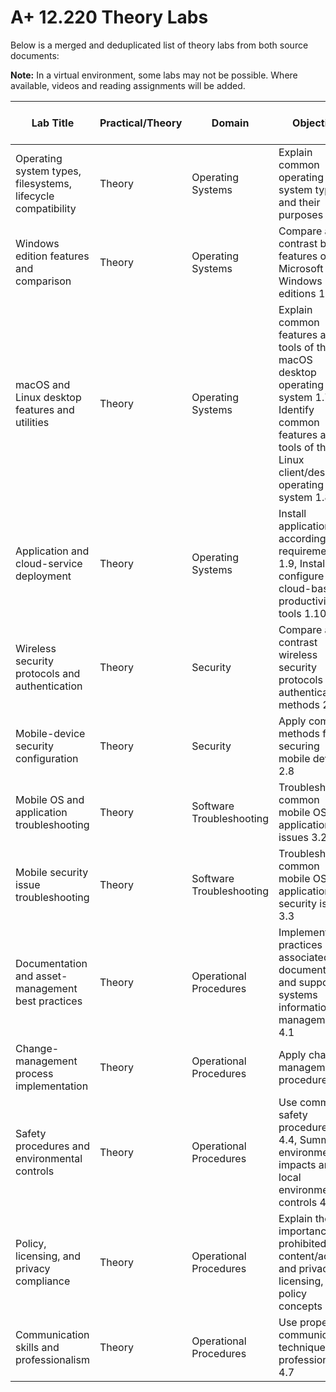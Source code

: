 # A+ 12.220 Theory Labs

Below is a merged and deduplicated list of theory labs from both source documents:

**Note:** In a virtual environment, some labs may not be possible. Where available, videos and reading assignments will be added.

| Lab Title                                      | Practical/Theory | Domain            | Objective                                                                                       | Lab VMs required | Videos |
|------------------------------------------------|------------------|-------------------|------------------------------------------------------------------------------------------------|------------------|--------|
| Operating system types, filesystems, lifecycle compatibility | Theory           | Operating Systems | Explain common operating system types and their purposes 1.0                                    | N/A              |        |
| Windows edition features and comparison        | Theory           | Operating Systems | Compare and contrast basic features of Microsoft Windows editions 1.2                           | N/A              |        |
| macOS and Linux desktop features and utilities | Theory           | Operating Systems | Explain common features and tools of the macOS desktop operating system 1.7, Identify common features and tools of the Linux client/desktop operating system 1.8 | N/A              |        |
| Application and cloud-service deployment       | Theory           | Operating Systems | Install applications according to requirements 1.9, Install and configure cloud-based productivity tools 1.10 | N/A              |        |
| Wireless security protocols and authentication | Theory           | Security          | Compare and contrast wireless security protocols and authentication methods 2.3                 | N/A              |        |
| Mobile-device security configuration           | Theory           | Security          | Apply common methods for securing mobile devices 2.8                                            | N/A              |        |
| Mobile OS and application troubleshooting      | Theory           | Software Troubleshooting | Troubleshoot common mobile OS and application issues 3.2                                  | N/A              |        |
| Mobile security issue troubleshooting          | Theory           | Software Troubleshooting | Troubleshoot common mobile OS and application security issues 3.3                          | N/A              |        |
| Documentation and asset-management best practices | Theory         | Operational Procedures | Implement best practices associated with documentation and support systems information management 4.1 | N/A         |        |
| Change-management process implementation       | Theory           | Operational Procedures | Apply change-management procedures 4.2                                                      | N/A              |        |
| Safety procedures and environmental controls   | Theory           | Operational Procedures | Use common safety procedures 4.4, Summarize environmental impacts and local environment controls 4.5 | N/A        |        |
| Policy, licensing, and privacy compliance      | Theory           | Operational Procedures | Explain the importance of prohibited content/activity and privacy, licensing, and policy concepts 4.6 | N/A     |        |
| Communication skills and professionalism       | Theory           | Operational Procedures | Use proper communication techniques and professionalism 4.7                                 | N/A              |        |
